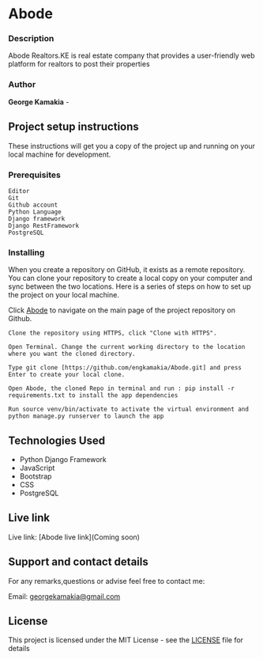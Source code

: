 # Abode


### Description

Abode Realtors.KE is real estate company that provides a user-friendly web platform for realtors to post their properties
### Author

**George Kamakia** - 


## Project setup instructions

These instructions will get you a copy of the project up and running on your local machine for development.

### Prerequisites

```
Editor
Git
Github account
Python Language
Django framework
Django RestFramework
PostgreSQL
```

### Installing

When you create a repository on GitHub, it exists as a remote repository. You can clone your repository to create a local copy on your computer and sync between the two locations. Here is a series of steps on how to set up the project on your local machine.

Click [Abode](https://github.com/engkamakia/Abode/) to navigate on the main page of the project repository on Github.

```
Clone the repository using HTTPS, click "Clone with HTTPS".
```

```
Open Terminal. Change the current working directory to the location where you want the cloned directory.
```

```
Type git clone [https://github.com/engkamakia/Abode.git] and press Enter to create your local clone.

```

```
Open Abode, the cloned Repo in terminal and run : pip install -r requirements.txt to install the app dependencies

```

```
Run source venv/bin/activate to activate the virtual environment and python manage.py runserver to launch the app

```

## Technologies Used
- Python Django Framework
- JavaScript
- Bootstrap
- CSS
- PostgreSQL

## Live link

Live link: [Abode live link](Coming soon)

## Support and contact details

For any remarks,questions or advise feel free to contact me:

Email: [georgekamakia@gmail.com ]()

## License

This project is licensed under the MIT License - see the [LICENSE](LICENSE) file for details
